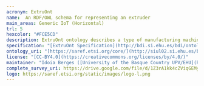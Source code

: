 ```yaml
--- 
acronym: ExtruOnt
name:  An RDF/OWL schema for representing an extruder
main_areas: Generic IoT (Horizontal)
trl: 5
hexcolor: "#FCE5CD"
description: ExtruOnt ontology describes a type of manufacturing machine, more precisely, a type that performs an extrusion process (extruder). Although the scope of the ontology is restricted to a concrete domain, it could be used as a model for the development of other ontologies for describing manufacturing machines in Industry 4.0 scenarios.
specification: "[ExtruOnt Specification](http://bdi.si.ehu.es/bdi/ontologies/ExtruOnt)"
ontology_uri: "[https://saref.etsi.org/core/](http://siul02.si.ehu.es/bdi/ontologies/ExtruOnt/ExtruOnt.owl)"
license: "[CC-BY4.0](https://creativecommons.org/licenses/by/4.0/)"
maintainer: "Idoia Berges ([University of the Basque Country UPV/EHU](https://www.ehu.eus/en/en-home))"
complete_survey_uri: https://drive.google.com/file/d/1Z3rA1kk4cZViqGEMyxD6wKUKKXfuNo42/view
logo: https://saref.etsi.org/static/images/logo-l.png
--- 
```


